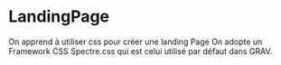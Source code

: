 # LandingPage
On apprend à utiliser css pour créer une landing Page
On adopte un Framework CSS Spectre.css qui est celui utilisé par défaut dans GRAV.

